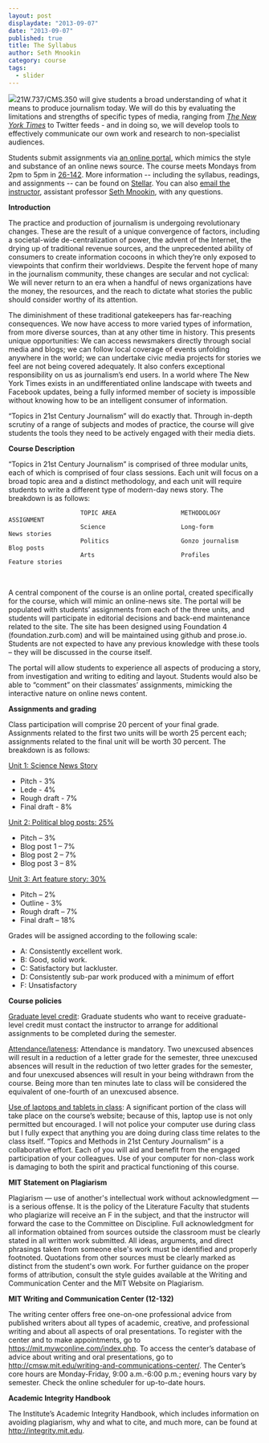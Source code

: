 ```yaml
---
layout: post
displaydate: "2013-09-07"
date: "2013-09-07"
published: true
title: The Syllabus
author: Seth Mnookin
category: course
tags: 
  - slider
---
```


![](http://upload.wikimedia.org/wikipedia/commons/thumb/5/50/The_new_york_times_building_in_new_york_city.jpg/180px-The_new_york_times_building_in_new_york_city.jpg)21W.737/CMS.350 will give students a broad understanding of what it means to produce journalism today. We will do this by evaluating the limitations and strengths of specific types of media, ranging from <a href="http://nytimes.com" target="_blank">_The New York Times_</a> to Twitter feeds - and in doing so, we will develop tools to effectively communicate our own work and research to non-specialist audiences. 


Students submit assignments via <a href="http://CMS350.com">an online portal</a>, which mimics the style and substance of an online news source. The course meets Mondays from 2pm to 5pm in <a href="http://whereis.mit.edu/?go=26" target="_blank">26-142</a>. More information -- including the syllabus, readings, and assignments -- can be found on <a href="https://stellar.mit.edu/S/course/21W/fa13/21W.737/" target="_blank">Stellar</a>. You can also <a href="mailto:smnookin@mit.edu" target="_blank">email the instructor</a>, assistant professor <a href="http://sethmnookin.com" target="_blank">Seth Mnookin</a>, with any questions.</p>


**Introduction**

The practice and production of journalism is undergoing revolutionary changes. These are the result of a unique convergence of factors, including a societal-wide de-centralization of power, the advent of the Internet, the drying up of traditional revenue sources, and the unprecedented ability of consumers to create information cocoons in which they’re only exposed to viewpoints that confirm their worldviews. Despite the fervent hope of many in the journalism community, these changes are secular and not cyclical: We will never return to an era when a handful of news organizations have the money, the resources, and the reach to dictate what stories the public should consider worthy of its attention.

The diminishment of these traditional gatekeepers has far-reaching consequences. We now have access to more varied types of information, from more diverse sources, than at any other time in history. This presents unique opportunities: We can access newsmakers directly through social media and blogs; we can follow local coverage of events unfolding anywhere in the world; we can undertake civic media projects for stories we feel are not being covered adequately. It also confers exceptional responsibility on us as journalism’s end users. In a world where The New York Times exists in an undifferentiated online landscape with tweets and Facebook updates, being a fully informed member of society is impossible without knowing how to be an intelligent consumer of information.
  
“Topics in 21st Century Journalism” will do exactly that. Through in-depth scrutiny of a range of subjects and modes of practice, the course will give students the tools they need to be actively engaged with their media diets. 

**Course Description**

“Topics in 21st Century Journalism” is comprised of three modular units, each of which is comprised of four class sessions. Each unit will focus on a broad topic area and a distinct methodology, and each unit will require students to write a different type of modern-day news story. The breakdown is as follows:

						TOPIC AREA					METHODOLOGY					ASSIGNMENT
						Science 					Long-form					News stories
						Politics					Gonzo journalism			Blog posts
						Arts 						Profiles					Feature stories	
                        
<br>


A central component of the course is an online portal, created specifically for the course, which will mimic an online-news site. The portal will be populated with students’ assignments from each of the three units, and students will participate in editorial decisions and back-end maintenance related to the site. The site has been designed using Foundation 4 (foundation.zurb.com) and will be maintained using github and prose.io. Students are not expected to have any previous knowledge with these tools – they will be discussed in the course itself. 

The portal will allow students to experience all aspects of producing a story, from investigation and writing to editing and layout. Students would also be able to “comment” on their classmates’ assignments, mimicking the interactive nature on online news content.


**Assignments and grading**

Class participation will comprise 20 percent of your final grade. Assignments related to the first two units will be worth 25 percent each; assignments related to the final unit will be worth 30 percent. The breakdown is as follows:

<u>Unit 1: Science News Story</u>

- Pitch - 3%
- Lede - 4%
- Rough draft - 7%
- Final draft - 8%

<u>Unit 2: Political blog posts: 25%</u>

- Pitch – 3%
- Blog post 1 – 7%
- Blog post 2 – 7%
- Blog post 3 – 8%	

<u>Unit 3: Art feature story: 30%</u>

- Pitch – 2%
- Outline - 3%
- Rough draft – 7%
- Final draft – 18%

Grades will be assigned according to the following scale:

- A: Consistently excellent work. 
- B: Good, solid work.
- C: Satisfactory but lackluster.
- D: Consistently sub-par work produced with a minimum of effort
- F: Unsatisfactory


**Course policies**

<u>Graduate level credit</u>:
Graduate students who want to receive graduate-level credit must contact the instructor to arrange for additional assignments to be completed during the semester.

<u>Attendance/lateness</u>:
Attendance is mandatory. Two unexcused absences will result in a reduction of a letter grade for the semester, three unexcused absences will result in the reduction of two letter grades for the semester, and four unexcused absences will result in your being withdrawn from the course. Being more than ten minutes late to class will be considered the equivalent of one-fourth of an unexcused absence.

<u>Use of laptops and tablets in class</u>:
A significant portion of the class will take place on the course’s website; because of this, laptop use is not only permitted but encouraged. I will not police your computer use during class but I fully expect that anything you are doing during class time relates to the class itself. “Topics and Methods in 21st Century Journalism” is a collaborative effort. Each of you will aid and benefit from the engaged participation of your colleagues. Use of your computer for non-class work is damaging to both the spirit and practical functioning of this course.


**MIT Statement on Plagiarism**

Plagiarism — use of another's intellectual work without acknowledgment — is a serious offense. It is the policy of the Literature Faculty that students who plagiarize will receive an F in the subject, and that the instructor will forward the case to the Committee on Discipline. Full acknowledgment for all information obtained from sources outside the classroom must be clearly stated in all written work submitted. All ideas, arguments, and direct phrasings taken from someone else's work must be identified and properly footnoted. Quotations from other sources must be clearly marked as distinct from the student's own work. For further guidance on the proper forms of attribution, consult the style guides available at the Writing and Communication Center and the MIT Website on Plagiarism.

**MIT Writing and Communication Center (12-132)**

The writing center offers free one-on-one professional advice from published writers about all types of academic, creative, and professional writing and about all aspects of oral presentations. To register with the center and to make appointments, go to https://mit.mywconline.com/index.php. To access the center’s database of advice about writing and oral presentations, go to http://cmsw.mit.edu/writing-and-communications-center/. The Center’s core hours are Monday-Friday, 9:00 a.m.-6:00 p.m.; evening hours vary by semester. Check the online scheduler for up-to-date hours.

**Academic Integrity Handbook**

The Institute’s Academic Integrity Handbook, which includes information on avoiding plagiarism, why and what to cite, and much more, can be found at http://integrity.mit.edu.